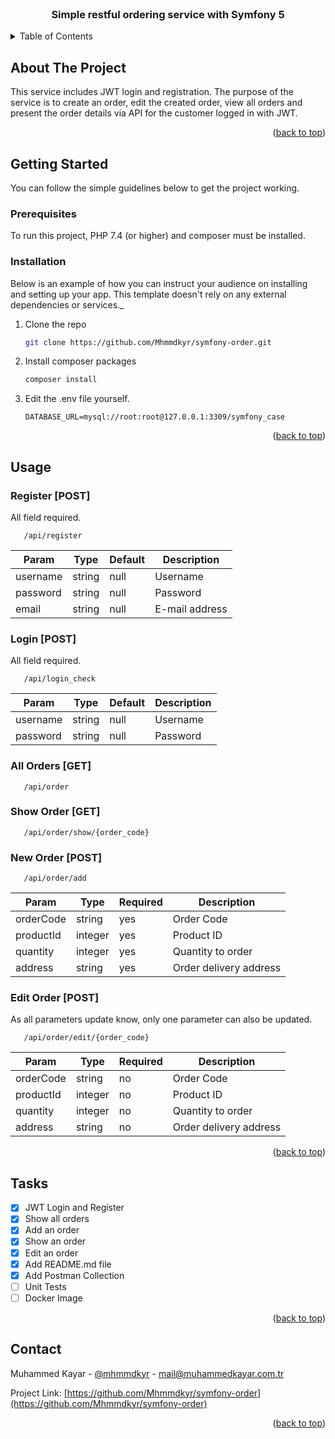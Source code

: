 <br />
<div align="center">
<h3 align="center">Simple restful ordering service with Symfony 5</h3>
</div>

<details>
  <summary>Table of Contents</summary>
  <ol>
    <li>
      <a href="#about-the-project">About The Project</a>
    </li>
    <li>
      <a href="#getting-started">Getting Started</a>
      <ul>
        <li><a href="#prerequisites">Prerequisites</a></li>
        <li><a href="#installation">Installation</a></li>
      </ul>
    </li>
    <li><a href="#usage">Usage</a></li>
    <li><a href="#roadmap">Tasks</a></li>
    <li><a href="#contact">Contact</a></li>
  </ol>
</details>

## About The Project

This service includes JWT login and registration. The purpose of the service is to create an order, edit the created order, view all orders and present the order details via API for the customer logged in with JWT.

<p align="right">(<a href="#readme-top">back to top</a>)</p>

## Getting Started

You can follow the simple guidelines below to get the project working.

### Prerequisites

To run this project, PHP 7.4 (or higher) and composer must be installed.

### Installation

Below is an example of how you can instruct your audience on installing and setting up your app. This template doesn't rely on any external dependencies or services._

1. Clone the repo
   ```sh
   git clone https://github.com/Mhmmdkyr/symfony-order.git
   ```
3. Install composer packages
   ```sh
   composer install
   ```
4. Edit the .env file yourself.
   ```
   DATABASE_URL=mysql://root:root@127.0.0.1:3309/symfony_case
   ```

<p align="right">(<a href="#readme-top">back to top</a>)</p>

## Usage

### Register [POST]
All field required.
```
   /api/register
   ```

| Param    | Type   | Default | Description    |
|----------| ------ | ------- |----------------|
| username | string | null    | Username       |
| password | string | null    | Password       |
| email    | string | null    | E-mail address |

### Login [POST]
All field required.
```
   /api/login_check
   ```


| Param    | Type   | Default | Description    |
|----------| ------ | ------- |----------------|
| username | string | null    | Username       |
| password | string | null    | Password       |

### All Orders [GET]
```
   /api/order
   ```

### Show Order [GET]
```
   /api/order/show/{order_code}
   ```

### New Order [POST]
```
   /api/order/add
   ```

| Param     | Type    | Required | Description            |
|-----------|---------|----------|------------------------|
| orderCode | string  | yes      | Order Code             |
| productId | integer | yes      | Product ID             |
| quantity  | integer | yes      | Quantity to order      |
| address   | string  | yes      | Order delivery address |

### Edit Order [POST]
As all parameters update know, only one parameter can also be updated.
```
   /api/order/edit/{order_code}
   ```

| Param     | Type    | Required | Description            |
|-----------|---------|----------|------------------------|
| orderCode | string  | no       | Order Code             |
| productId | integer | no       | Product ID             |
| quantity  | integer | no       | Quantity to order      |
| address   | string  | no       | Order delivery address |


<p align="right">(<a href="#readme-top">back to top</a>)</p>

## Tasks

- [x] JWT Login and Register
- [x] Show all orders
- [x] Add an order
- [x] Show an order
- [x] Edit an order
- [x] Add README.md file
- [x] Add Postman Collection
- [ ] Unit Tests
- [ ] Docker Image

<p align="right">(<a href="#readme-top">back to top</a>)</p>

## Contact

Muhammed Kayar - [@mhmmdkyr](https://twitter.com/mhmmdkyr) - mail@muhammedkayar.com.tr

Project Link: [https://github.com/Mhmmdkyr/symfony-order](https://github.com/Mhmmdkyr/symfony-order)

<p align="right">(<a href="#readme-top">back to top</a>)</p>